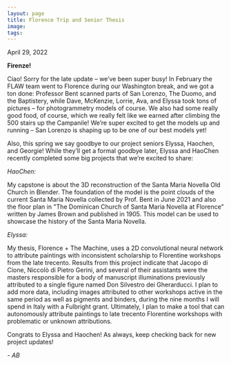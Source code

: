 ```yaml
---
layout: page
title: Florence Trip and Senior Thesis
image: 
tags:
---
```

<p> April 29, 2022 </p>
<p><b>Firenze!</b></p>


<p>Ciao! Sorry for the late update – we’ve been super busy! In February the FLAW team went to Florence during our Washington break, 
and we got a ton done:<!-- more --> Professor Bent scanned parts of San Lorenzo, The Duomo, and the Baptistery, while Dave, McKenzie, Lorrie, Ava, and Elyssa 
took tons of pictures – for photogrammetry models of course. We also had some really good food, of course, which we really felt like we earned after
climbing the 500 stairs up the Campanile! We’re super excited to get the models up and running – San Lorenzo is shaping up to be one of our best models yet! </p>

<p>Also, this spring we say goodbye to our project seniors Elyssa, Haochen, and Georgie! While they’ll get a formal goodbye later, 
Elyssa and HaoChen recently completed some big projects that we’re excited to share: </p>

<p><em>HaoChen: </em></p>
<p>My capstone is about the 3D reconstruction of the Santa Maria Novella Old Church in Blender. 
The foundation of the model is the point clouds of the current Santa Maria Novella collected by Prof. Bent in June 2021 
and also the floor plan in "The Dominican Church of Santa Maria Novella at Florence" written by James Brown and published in 1905. 
This model can be used to showcase the history of the Santa Maria Novella. </p>

<p><em>Elyssa: </em></p>
<p>My thesis, Florence + The Machine, uses a 2D convolutional neural network to attribute paintings with 
inconsistent scholarship to Florentine workshops from the late trecento. Results from this project indicate 
that Jacopo di Cione, Niccolò di Pietro Gerini, and several of their assistants were the masters responsible
for a body of manuscript illuminations previously attributed to a single figure named Don Silvestro dei Gherarducci. 
I plan to add more data, including images attributed to other workshops active in the same period as well as pigments and binders,
during the nine months I will spend in Italy with a Fulbright grant. Ultimately, I plan to make a tool that can autonomously 
attribute paintings to late trecento Florentine workshops with problematic or unknown attributions.</p>

<p>Congrats to Elyssa and Haochen!
As always, keep checking back for new project updates! </p>

<p><em>-	AB</em></p>














